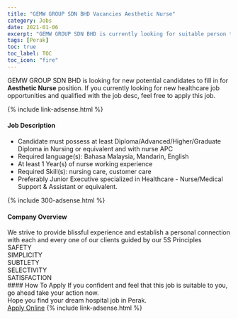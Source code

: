 ```yaml
---
title: "GEMW GROUP SDN BHD Vacancies Aesthetic Nurse" 
category: Jobs 
date: 2021-01-06 
excerpt: "GEMW GROUP SDN BHD is currently looking for suitable person to fill in the Aesthetic Nurse which positioned at Perak" 
tags: [Perak] 
toc: true 
toc_label: TOC 
toc_icon: "fire" 
--- 
```


<p>GEMW GROUP SDN BHD is looking for new potential candidates to fill in for <b>Aesthetic Nurse</b> position. If you currently looking for new healthcare job opportunities and qualified with the job desc, feel free to apply this job.
</p>{% include link-adsense.html %} 
<div><div><h4>Job Description</h4></div><div><div><span><div><ul><li>Candidate must possess at least Diploma/Advanced/Higher/Graduate Diploma in Nursing or equivalent and with nurse APC</li><li>Required language(s):&#160;Bahasa Malaysia, Mandarin, English</li><li>At least 1&#160;Year(s) of nurse working experience</li><li>Required Skill(s): nursing care, customer care</li><li>Preferably Junior Executive specialized in Healthcare - Nurse/Medical Support &amp; Assistant or equivalent.</li></ul></div></span></div></div></div> 
{% include 300-adsense.html %} 
<div><div><h4>Company Overview</h4></div><div><div><span><div><div>
<div>
<div>We strive to provide blissful experience and establish a personal connection with each and every one of our clients guided by our 5S Principles</div>
</div>
</div>
<div>SAFETY<br>
SIMPLICITY<br>
SUBTLETY<br>
SELECTIVITY<br>
SATISFACTION</div></div></span></div></div></div> 
#### How To Apply 
If you confident and feel that this job is suitable to you, go ahead take your action now. <br/> 
Hope you find your dream hospital job in Perak. <br/> 
<a href="https://www.jobstreet.com.my/en/job/aesthetic-nurse-4457786?jobId=jobstreet-my-job-4457786&sectionRank=21&token=0~2ed4de36-65ef-499a-963c-6573040e4ef9&fr=SRP%20View%20In%20New%20Ta" class="btn btn--warning" target="_blank" rel="nofollow noopenner">Apply Online</a> 
{% include link-adsense.html %} 
